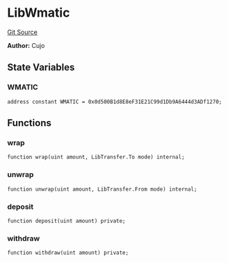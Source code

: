 # LibWmatic
[Git Source](https://github.com/KlimaDAO/klimadao-solidity/blob/b98fc1e8b7dcf2a7b80bbaba384c8c84431739fc/src/infinity/libraries/Token/LibWmatic.sol)

**Author:**
Cujo


## State Variables
### WMATIC

```solidity
address constant WMATIC = 0x0d500B1d8E8eF31E21C99d1Db9A6444d3ADf1270;
```


## Functions
### wrap


```solidity
function wrap(uint amount, LibTransfer.To mode) internal;
```

### unwrap


```solidity
function unwrap(uint amount, LibTransfer.From mode) internal;
```

### deposit


```solidity
function deposit(uint amount) private;
```

### withdraw


```solidity
function withdraw(uint amount) private;
```

